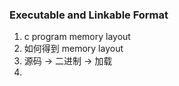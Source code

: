 ### Executable and Linkable Format

1. c program memory layout
2. 如何得到 memory layout
3. 源码 -> 二进制 -> 加载
4. 